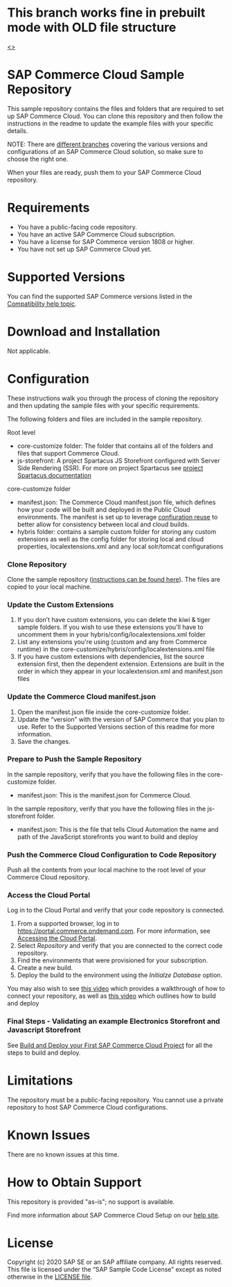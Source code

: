 # This branch works fine in prebuilt mode with OLD file structure
[<<Workaround for the Old Manifest Format>>]([url](https://sap.github.io/spartacus-docs/ssr-ccv2-issue-spartacus-version-2/#workaround-for-the-old-manifest-format))

# SAP Commerce Cloud Sample Repository

This sample repository contains the files and folders that are required to set up SAP Commerce Cloud.  You can clone this repository and then follow the instructions in the readme to update the example files with your specific details. 

NOTE: There are [different branches](https://github.com/SAP-samples/cloud-commerce-sample-setup/branches) covering the various versions and configurations of an SAP Commerce Cloud solution, so make sure to choose the right one.

When your files are ready, push them to your SAP Commerce Cloud repository. 

# Requirements

- You have a public-facing code repository.
- You have an active SAP Commerce Cloud subscription.
- You have a license for SAP Commerce version 1808 or higher.
- You have not set up SAP Commerce Cloud yet.

# Supported Versions

You can find the supported SAP Commerce versions listed in the [Compatibility help topic](https://help.sap.com/viewer/1be46286b36a4aa48205be5a96240672/latest/en-US/31ac209eb08f41bc92e9bbe5772fb949.html).

# Download and Installation
Not applicable.

# Configuration

These instructions walk you through the process of cloning the repository and then updating the sample files with your specific requirements. 

The following folders and files are included in the sample repository.

Root level 
- core-customize folder: The folder that contains all of the folders and files that support Commerce Cloud.
- js-storefront: A project Spartacus JS Storefront configured with Server Side Rendering (SSR). For more on project Spartacus see [project Spartacus documentation](https://sap.github.io/spartacus-docs/)

core-customize folder
- manifest.json: The Commerce Cloud manifest.json file, which defines how your code will be built and deployed in the Public Cloud environments. The manifest is set up to leverage [confiuration reuse](https://help.sap.com/viewer/1be46286b36a4aa48205be5a96240672/latest/en-US/2311d89eef9344fc81ef168ac9668307.html) to better allow for consistency between local and cloud builds.
- hybris folder: contains a sample custom folder for storing any custom extensions as well as the config folder for storing local and cloud properties, localextensions.xml and any local solr/tomcat configurations


### Clone Repository

Clone the sample repository ([instructions can be found here](https://help.github.com/articles/cloning-a-repository/)). The files are copied to your local machine.

### Update the Custom Extensions

1. If you don’t have custom extensions, you can delete the kiwi & tiger sample folders. If you wish to use these extensions you'll have to uncomment them in your hybris/config/localextensions.xml folder
2. List any extensions you're using (custom and any from Commerce runtime) in the core-customize/hybris/config/localextensions.xml file
3. If you have custom extensions with dependencies, list the source extension first, then the dependent extension. Extensions are built in the order in which they appear in your localextension.xml and manifest.json files

### Update the Commerce Cloud manifest.json

1. Open the manifest.json file inside the core-customize folder. 
2. Update the “version” with the version of SAP Commerce that you plan to use. Refer to the Supported Versions section of this readme for more information.
3. Save the changes.

### Prepare to Push the Sample Repository
 
In the sample repository, verify that you have the following files in the core-customize folder.
 - manifest.json:  This is the manifest.json for Commerce Cloud.
 
 In the sample repository, verify that you have the following files in the js-storefront folder.
 - manifest.json: This is the file that tells Cloud Automation the name and path of the JavaScript storefronts you want to build and deploy

### Push the Commerce Cloud Configuration to Code Repository

Push all the contents from your local machine to the root level of your Commerce Cloud repository.

### Access the Cloud Portal

Log in to the Cloud Portal and verify that your code repository is connected.

1. From a supported browser, log in to https://portal.commerce.ondemand.com. For more information, see [Accessing the Cloud Portal](https://help.sap.com/viewer/0c2050f6d31f49ddb6eba18509060ae5/SHIP/en-US/bc745004669445478d0c0505d77e096c.html).
2. Select *Repository* and verify that you are connected to the correct code repository.
3. Find the environments that were provisioned for your subscription.
3. Create a new build.
4. Deploy the build to the environment using the *Initialze Database* option.

You may also wish to see [this video](https://enable.cx.sap.com/playlist/dedicated/116161351/1_6tm85g61/1_df6ptanl) which provides a walkthrough of how to connect your repository, as well as [this video](https://enable.cx.sap.com/playlist/dedicated/116161351/1_6tm85g61/1_9ogbv7hz) which outlines how to build and deploy

### Final Steps - Validating an example Electronics Storefront and Javascript Storefront

See [Build and Deploy your First SAP Commerce Cloud Project](https://www.sap.com/cxworks/article/486232623/Build_and_Deploy_Your_First_SAP_Commerce_Cloud_Project) for all the steps to build and deploy. 

# Limitations

The repository must be a public-facing repository.  You cannot use a private repository to host SAP Commerce Cloud configurations. 

# Known Issues

There are no known issues at this time.

# How to Obtain Support

This repository is provided "as-is"; no support is available.

Find more information about SAP Commerce Cloud Setup on our [help site](https://help.sap.com/viewer/1be46286b36a4aa48205be5a96240672/SHIP/en-US/76450bc02bdf492689ca5e6d35c670e6.html).

# License
Copyright (c) 2020 SAP SE or an SAP affiliate company. All rights reserved.
This file is licensed under the “SAP Sample Code License” except as noted otherwise in the [LICENSE file](https://github.wdf.sap.corp/staging-for-SAP-samples-public/cloud-commerce-sample-setup/blob/master/LICENSE).

